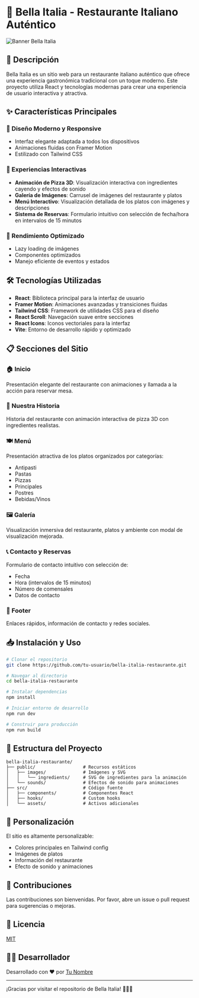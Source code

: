 # 🍕 Bella Italia - Restaurante Italiano Auténtico

![Banner Bella Italia](https://images.pexels.com/photos/1566837/pexels-photo-1566837.jpeg?auto=compress&cs=tinysrgb&w=1260&h=750&dpr=1)

## 🌟 Descripción

Bella Italia es un sitio web para un restaurante italiano auténtico que ofrece una experiencia gastronómica tradicional con un toque moderno. Este proyecto utiliza React y tecnologías modernas para crear una experiencia de usuario interactiva y atractiva.

## ✨ Características Principales

### 🎨 Diseño Moderno y Responsive

- Interfaz elegante adaptada a todos los dispositivos
- Animaciones fluidas con Framer Motion
- Estilizado con Tailwind CSS

### 🍝 Experiencias Interactivas

- **Animación de Pizza 3D**: Visualización interactiva con ingredientes cayendo y efectos de sonido
- **Galería de Imágenes**: Carrusel de imágenes del restaurante y platos
- **Menú Interactivo**: Visualización detallada de los platos con imágenes y descripciones
- **Sistema de Reservas**: Formulario intuitivo con selección de fecha/hora en intervalos de 15 minutos

### 🚀 Rendimiento Optimizado

- Lazy loading de imágenes
- Componentes optimizados
- Manejo eficiente de eventos y estados

## 🛠️ Tecnologías Utilizadas

- **React**: Biblioteca principal para la interfaz de usuario
- **Framer Motion**: Animaciones avanzadas y transiciones fluidas
- **Tailwind CSS**: Framework de utilidades CSS para el diseño
- **React Scroll**: Navegación suave entre secciones
- **React Icons**: Iconos vectoriales para la interfaz
- **Vite**: Entorno de desarrollo rápido y optimizado

## 📋 Secciones del Sitio

### 🏠 Inicio

Presentación elegante del restaurante con animaciones y llamada a la acción para reservar mesa.

### 📜 Nuestra Historia

Historia del restaurante con animación interactiva de pizza 3D con ingredientes realistas.

### 🍽️ Menú

Presentación atractiva de los platos organizados por categorías:

- Antipasti
- Pastas
- Pizzas
- Principales
- Postres
- Bebidas/Vinos

### 🖼️ Galería

Visualización inmersiva del restaurante, platos y ambiente con modal de visualización mejorada.

### 📞 Contacto y Reservas

Formulario de contacto intuitivo con selección de:

- Fecha
- Hora (intervalos de 15 minutos)
- Número de comensales
- Datos de contacto

### 🦶 Footer

Enlaces rápidos, información de contacto y redes sociales.

## 📥 Instalación y Uso

```bash
# Clonar el repositorio
git clone https://github.com/tu-usuario/bella-italia-restaurante.git

# Navegar al directorio
cd bella-italia-restaurante

# Instalar dependencias
npm install

# Iniciar entorno de desarrollo
npm run dev

# Construir para producción
npm run build
```

## 🧩 Estructura del Proyecto

```
bella-italia-restaurante/
├── public/                  # Recursos estáticos
│   ├── images/              # Imágenes y SVG
│   │   └── ingredients/     # SVG de ingredientes para la animación
│   └── sounds/              # Efectos de sonido para animaciones
├── src/                     # Código fuente
│   ├── components/          # Componentes React
│   ├── hooks/               # Custom hooks
│   └── assets/              # Activos adicionales
```

## 🔧 Personalización

El sitio es altamente personalizable:

- Colores principales en Tailwind config
- Imágenes de platos
- Información del restaurante
- Efecto de sonido y animaciones

## 🤝 Contribuciones

Las contribuciones son bienvenidas. Por favor, abre un issue o pull request para sugerencias o mejoras.

## 📄 Licencia

[MIT](LICENSE)

## 👨‍💻 Desarrollador

Desarrollado con ❤️ por [Tu Nombre](https://github.com/tu-usuario)

---

¡Gracias por visitar el repositorio de Bella Italia! 🍝🇮🇹
